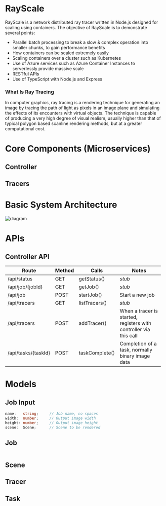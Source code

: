 # RayScale
RayScale is a network distributed ray tracer written in Node.js designed for scaling using containers. The objective of RayScale is to demonstrate several points:
 - Parallel batch processing to break a slow & complex operation into smaller chunks, to gain performance benefits
 - How containers can be scaled extremely easily 
 - Scaling containers over a cluster such as Kubernetes
 - Use of Azure services such as Azure Container Instances to serverlessly provide massive scale
 - RESTful APIs
 - Use of TypeScript with Node.js and Express

### What Is Ray Tracing
In computer graphics, ray tracing is a rendering technique for generating an image by tracing the path of light as pixels in an image plane and simulating the effects of its encounters with virtual objects. The technique is capable of producing a very high degree of visual realism, usually higher than that of typical polygon based scanline rendering methods, but at a greater computational cost.

# Core Components (Microservices)
## Controller
## Tracers

# Basic System Architecture
![diagram](https://user-images.githubusercontent.com/14982936/40764441-fbed1ee0-64a0-11e8-86e8-b861c13f11b4.png)

# APIs
## Controller API

|Route|Method|Calls|Notes|
|---|---|---|---|
|/api/status|GET|getStatus()|*stub*|
|/api/job/{jobId}|GET|getJob()|*stub*|
|/api/job|POST|startJob()|Start a new job|
|/api/tracers|GET|listTracers()|*stub*|
|/api/tracers|POST|addTracer()|When a tracer is started, registers with controller via this call|
|/api/tasks/{taskId}|POST|taskComplete()|Completion of a task, normally binary image data|


# Models

## Job Input
```typescript
name:   string;     // Job name, no spaces
width:  number;     // Output image width
height: number;     // Output image height
scene:  Scene;      // Scene to be rendered  
```

## Job
```
```

## Scene
## Tracer
## Task